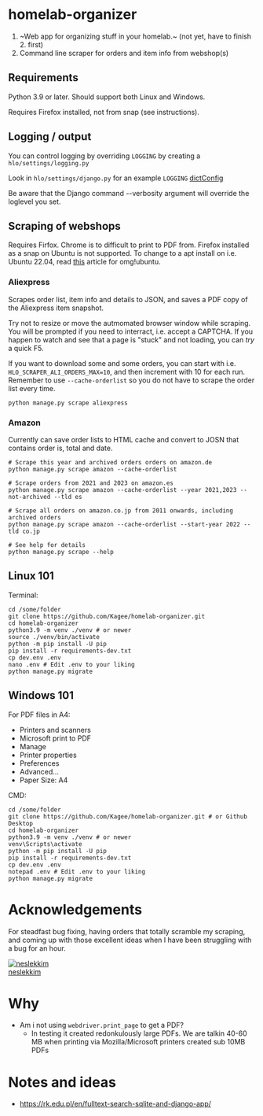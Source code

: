 # homelab-organizer
1. ~Web app for organizing stuff in your homelab.~ (not yet, have to finish 2. first)
2. Command line scraper for orders and item info from webshop(s)

## Requirements
Python 3.9 or later. Should support both Linux and Windows. 

Requires Firefox installed, not from snap (see instructions).

## Logging / output
You can control logging by overriding `LOGGING` by creating a `hlo/settings/logging.py`

Look in `hlo/settings/django.py` for an example `LOGGING` [dictConfig](https://docs.python.org/3/library/logging.config.html)

Be aware that the Django command --verbosity argument will override the loglevel you set.

## Scraping of webshops
Requires Firfox. Chrome is to difficult to print to PDF from. Firefox installed as a snap on Ubuntu is not supported. To change to a apt install on i.e. Ubuntu 22.04, read [this](https://www.omgubuntu.co.uk/2022/04/how-to-install-firefox-deb-apt-ubuntu-22-04) article for omg!ubuntu.

### Aliexpress
Scrapes order list, item info and details to JSON, and saves a PDF copy of the Aliexpress item snapshot.

Try not to resize or move the autmomated browser window while scraping. You will be
prompted if you need to interract, i.e. accept a CAPTCHA. If you happen to watch and see that
a page is "stuck" and not loading, you can *try* a quick F5.

If you want to download some and some orders, you can start with i.e. `HLO_SCRAPER_ALI_ORDERS_MAX=10`, 
and then increment with 10 for each run. Remember to use `--cache-orderlist` so you do not have
to scrape the order list every time.

````
python manage.py scrape aliexpress
````

### Amazon
Currently can save order lists to HTML cache and convert to 
JOSN that contains order is, total and date.

````
# Scrape this year and archived orders orders on amazon.de
python manage.py scrape amazon --cache-orderlist

# Scrape orders from 2021 and 2023 on amazon.es
python manage.py scrape amazon --cache-orderlist --year 2021,2023 --not-archived --tld es

# Scrape all orders on amazon.co.jp from 2011 onwards, including archived orders
python manage.py scrape amazon --cache-orderlist --start-year 2022 --tld co.jp

# See help for details
python manage.py scrape --help
````

## Linux 101
Terminal:
````
cd /some/folder
git clone https://github.com/Kagee/homelab-organizer.git
cd homelab-organizer
python3.9 -m venv ./venv # or newer
source ./venv/bin/activate
python -m pip install -U pip
pip install -r requirements-dev.txt
cp dev.env .env
nano .env # Edit .env to your liking
python manage.py migrate
````

## Windows 101
For PDF files in A4:
* Printers and scanners
* Microsoft print to PDF
* Manage
* Printer properties
* Preferences
* Advanced...
* Paper Size: A4

CMD:
````
cd /some/folder
git clone https://github.com/Kagee/homelab-organizer.git # or Github Desktop
cd homelab-organizer
python3.9 -m venv ./venv # or newer
venv\Scripts\activate
python -m pip install -U pip
pip install -r requirements-dev.txt
cp dev.env .env
notepad .env # Edit .env to your liking
python manage.py migrate
````

# Acknowledgements 
For steadfast bug fixing, having orders that totally scramble my scraping, and coming up with those excellent ideas when I have been struggling with a bug for an hour.

[![neslekkim](https://github.com/neslekkim.png/?size=50) <br>
neslekkim](https://github.com/neslekkim)

# Why
* Am i not using `webdriver.print_page` to get a PDF?
  * In testing it created redonkulously large PDFs. We are talkin 40-60 MB when printing via Mozilla/Microsoft printers created sub 10MB PDFs

# Notes and ideas
* https://rk.edu.pl/en/fulltext-search-sqlite-and-django-app/
